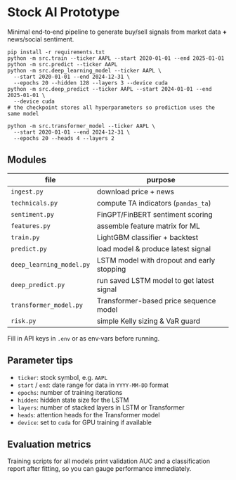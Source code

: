 # Stock AI Prototype

Minimal end‑to‑end pipeline to generate buy/sell signals from
market data **+** news/social sentiment.

```
pip install -r requirements.txt
python -m src.train --ticker AAPL --start 2020-01-01 --end 2025-01-01
python -m src.predict --ticker AAPL
python -m src.deep_learning_model --ticker AAPL \
  --start 2020-01-01 --end 2024-12-31 \
  --epochs 20 --hidden 128 --layers 3 --device cuda
python -m src.deep_predict --ticker AAPL --start 2024-01-01 --end 2025-01-01 \
  --device cuda
# the checkpoint stores all hyperparameters so prediction uses the same model

python -m src.transformer_model --ticker AAPL \
  --start 2020-01-01 --end 2024-12-31 \
  --epochs 20 --heads 4 --layers 2
```

## Modules
| file | purpose |
|------|---------|
| `ingest.py` | download price + news |
| `technicals.py` | compute TA indicators (`pandas_ta`) |
| `sentiment.py` | FinGPT/FinBERT sentiment scoring |
| `features.py` | assemble feature matrix for ML |
| `train.py` | LightGBM classifier + backtest |
| `predict.py` | load model & produce latest signal |
| `deep_learning_model.py` | LSTM model with dropout and early stopping |
| `deep_predict.py` | run saved LSTM model to get latest signal |
| `transformer_model.py` | Transformer-based price sequence model |
| `risk.py` | simple Kelly sizing & VaR guard |

Fill in API keys in `.env` or as env‑vars before running.

## Parameter tips

- `ticker`: stock symbol, e.g. `AAPL`
- `start` / `end`: date range for data in `YYYY-MM-DD` format
- `epochs`: number of training iterations
- `hidden`: hidden state size for the LSTM
- `layers`: number of stacked layers in LSTM or Transformer
- `heads`: attention heads for the Transformer model
- `device`: set to `cuda` for GPU training if available

## Evaluation metrics

Training scripts for all models print validation AUC and a classification
report after fitting, so you can gauge performance immediately.
